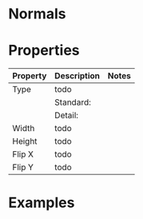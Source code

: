 # Normals


# Properties


| Property | Description | Notes | 
| -------- | ----------- | ----- |
| Type | todo | |
| | Standard: <desc> | |
| | Detail: <desc> | |
| Width | todo | |
| Height | todo | |
| Flip X | todo | |
| Flip Y | todo | |




# Examples
